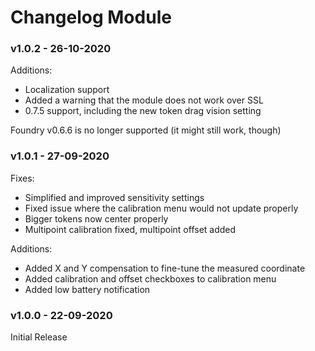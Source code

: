 # Changelog Module
### v1.0.2 - 26-10-2020
Additions:
<ul>
<li>Localization support</li>
<li>Added a warning that the module does not work over SSL</li>
<li>0.7.5 support, including the new token drag vision setting</li>
</ul>
Foundry v0.6.6 is no longer supported (it might still work, though)

### v1.0.1 - 27-09-2020
Fixes:
<ul>
<li>Simplified and improved sensitivity settings</li>
<li>Fixed issue where the calibration menu would not update properly</li>
<li>Bigger tokens now center properly</li>
<li>Multipoint calibration fixed, multipoint offset added</li>
</ul>
Additions:
<ul>
<li>Added X and Y compensation to fine-tune the measured coordinate</li>
<li>Added calibration and offset checkboxes to calibration menu</li>
<li>Added low battery notification</li>
</ul>

### v1.0.0 - 22-09-2020
Initial Release